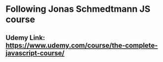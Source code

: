 # Following Jonas Schmedtmann JS course
## Udemy Link: https://www.udemy.com/course/the-complete-javascript-course/
